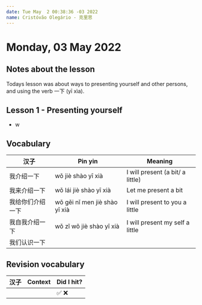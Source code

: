 ```yaml
---
date: Tue May  2 00:38:36 -03 2022
name: Cristóvão Olegário - 克里思
---
```


# Monday, 03 May 2022

## Notes about the lesson

Todays lesson was about ways to presenting yourself and other persons, and using the verb 一下 (yī xìa).

## Lesson 1 - Presenting yourself

- w

## Vocabulary

| 汉子             | Pin yin                       | Meaning                          |
| ---------------- | ----------------------------- | -------------------------------- |
| 我介绍一下       | wǒ jiè shào yī xià            | I will present (a bit/ a little) |
| 我来介绍一下     | wǒ lái jiè shào yī xià        | Let me present a bit             |
| 我给你们介绍一下 | wǒ gěi nǐ men jiè shào yī xià | I will present to you a little   |
| 我自我介绍一下   | wǒ zǐ wǒ jiè shào yī xià      | I will present my self a little  |
| 我们认识一下     |                               |                                  |

## Revision vocabulary

| 汉子 | Context | Did I hit? |
| ---- | ------- | ---------- |
|      |         | ✅ ❌      |
